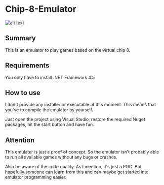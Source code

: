 # Chip-8-Emulator

![alt text](https://github.com/Marcel-Lambacher/Chip-8-Emulator/blob/master/space_invaders.gif?raw=true)

## Summary

This is an emulator to play games based on the virtual chip 8.

## Requirements

You only have to install .NET Framework 4.5

## How to use

I don't provide any installer or executable at this moment. 
This means that you've to compile the emulator by yourself.

Just open the project using Visual Studio, restore the required Nuget packages, hit the start button and have fun.

## Attention

This emulator is just a proof of concept. So the emulator isn't probably able to run all available games without any bugs or crashes.

Also be aware of the code quality. As I mention, it's just a POC. But hopefully someone can learn from this and can maybe get started into emulator programming easier.
